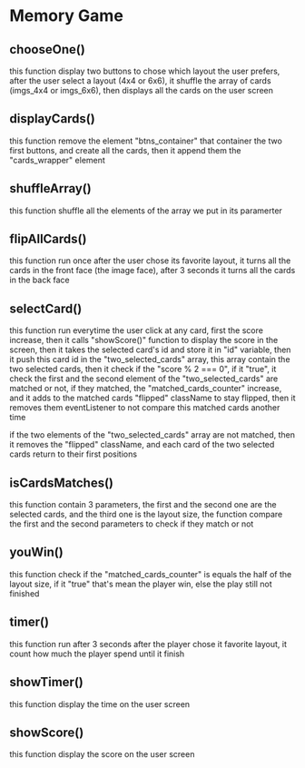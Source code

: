 # Memory Game

## chooseOne()
this function display two buttons to chose which layout the user prefers, after the user select a layout (4x4 or 6x6), it  shuffle the array of cards (imgs_4x4 or imgs_6x6), then displays all the cards on the user screen

## displayCards()
this function remove the element "btns_container" that container the two first buttons, and create all the cards, then it append them the "cards_wrapper" element

## shuffleArray()
this function shuffle all the elements of the array we put in its paramerter

## flipAllCards()
this function run once after the user chose its favorite layout, it turns all the cards in the front face (the image face), after 3 seconds it turns all the cards in the back face

## selectCard()
this function run everytime the user click at any card, first the score increase, then it calls "showScore()" function to display the score in the screen, then it takes the selected card's id and store it in "id" variable, then it push this card id in the "two_selected_cards" array, this array contain the two selected cards, then it check if the "score % 2 === 0", if it "true", it check the first and the second element of the "two_selected_cards" are matched or not, if they matched, the "matched_cards_counter" increase, and it adds to the matched cards "flipped" className to stay flipped, then it removes them eventListener to not compare this matched cards another time

if the two elements of the "two_selected_cards" array are not matched, then it removes the "flipped" className, and each card of the two selected cards return to their first positions

## isCardsMatches()
this function contain 3 parameters, the first and the second one are the selected cards, and the third one is the layout size, the function compare the first and the second parameters to check if they match or not

## youWin()
this function check if the "matched_cards_counter" is equals the half of the layout size, if it "true" that's mean the player win, else the play still not finished

## timer()
this function run after 3 seconds after the player chose it favorite layout, it count how much the player spend until it finish

## showTimer()
this function display the time on the user screen

## showScore()
this function display the score on the user screen
